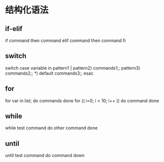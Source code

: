 # 结构化语法

## if-elif
if command
then
    command
elif command
then
    command
fi
## switch
switch
case variable in
pattern1 | pattern2) commands1;;
pattern3) commands2;;
*) default commands3;;
esac
## for
for var in list; do
    commands
done
for (( i=0; i < 10; i++ ))
do
    command
done
## while
while test command
do
    other command
done
## until
until test command
do
    command
down
